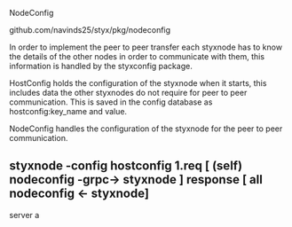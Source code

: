 NodeConfig

github.com/navinds25/styx/pkg/nodeconfig

In order to implement the peer to peer transfer each styxnode has to know the details of the other nodes in order to communicate with them, this information is handled by the styxconfig package.

HostConfig holds the configuration of the styxnode when it starts, this includes data the other styxnodes do not require for peer to peer communication.
This is saved in the config database as hostconfig:key_name and value.

NodeConfig handles the configuration of the styxnode for the peer to peer communication.

styxnode -config hostconfig 1.req [ (self) nodeconfig -grpc-> styxnode ] response [ all nodeconfig <- styxnode]
----
server a

